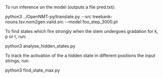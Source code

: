 To run inference on the model (outputs a file pred.txt):

python3 ../OpenNMT-py/translate.py --src treebank-nouns.tsv.nom2gen.valid.src --model foo_step_3000.pt

To find states which fire strongly when the stem undergoes gradation for k, p or t, run:

python3 analyse_hidden_states.py

To track the activation of the a hidden state in different positions the input strings, run:

python3 find_state_max.py